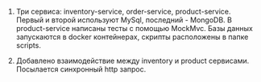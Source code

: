 1. Три сервиса: inventory-service, order-service, product-service.
Первый и второй используют MySql, последний - MongoDB.
В product-service написаны тесты с помощью MockMvc.
Базы данных запускаются в docker контейнерах, скрипты расположены в папке scripts.

2. Добавлено взаимодействие между inventory и product сервисами.
Посылается синхронный http запрос.
